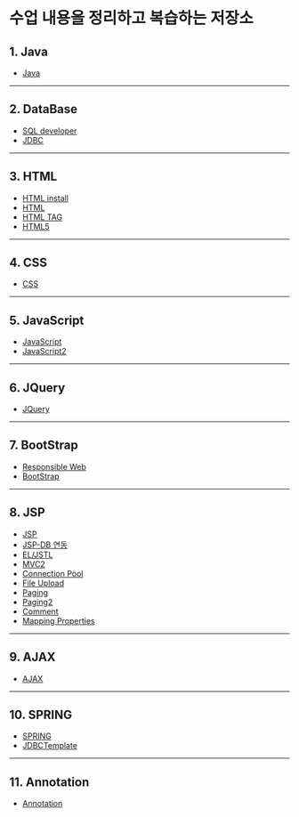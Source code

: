 
# 수업 내용을 정리하고 복습하는 저장소

## 1. Java
  - <a href="https://docs.google.com/document/d/1c9ZEmq23fB88MOJkvFK4qOM26naMORbPAtUS193HAgY/edit?usp=sharing">Java</a>
--------------------
## 2. DataBase
  - <a href="https://docs.google.com/document/d/1ttdnhQSGiP8oYt0saMN2S5nEIe6MOODr6DhZKSpAvLQ/edit?usp=sharing">SQL developer</a>
  - <a href="https://docs.google.com/document/d/1c2Mz3Ez54elPkd8t77Y3zA23lHqG-WoxXuxQF0vLeJM/edit?usp=sharing">JDBC</a>
--------------------
## 3. HTML
  - <a href="https://github.com/csooy38/github/blob/main/HTML%20install.md">HTML install</a>
  - <a href="https://github.com/csooy38/github/blob/main/HTML.md">HTML</a>
  - <a href="https://github.com/csooy38/github/blob/main/HTML%20TAG.md">HTML TAG</a>
  - <a href="https://github.com/csooy38/github/blob/main/HTML5.md">HTML5</a>
--------------------
## 4. CSS
  - <a href="https://github.com/csooy38/github/blob/main/CSS.md">CSS</a>
--------------------
## 5. JavaScript
  - <a href="https://github.com/csooy38/github/blob/main/Java%20Script.md">JavaScript</a>
  - <a href="https://github.com/csooy38/github/blob/main/Java%20Script2.md">JavaScript2</a>
--------------------
## 6. JQuery
  - <a href="https://github.com/csooy38/github/blob/main/JQuery.md">JQuery</a>
--------------------
## 7. BootStrap
  - <a href="https://github.com/csooy38/github/blob/main/Responsible%20Web.md">Responsible Web</a>
  - <a href="https://github.com/csooy38/github/blob/main/BootStrap.md">BootStrap</a>
--------------------
## 8. JSP
  - <a href="https://github.com/csooy38/github/blob/main/JSP.md">JSP</a>
  - <a href="https://github.com/csooy38/github/blob/main/JSP%EC%99%80%20DB%20%EC%97%B0%EB%8F%99.md">JSP-DB 연동</a>
  - <a href="https://github.com/csooy38/github/blob/main/EL_JSTL.md">EL/JSTL</a>
  - <a href="https://github.com/csooy38/github/blob/main/MVC2.md">MVC2</a>
  - <a href="https://github.com/csooy38/github/blob/main/ConnectionPool.md">Connection Pool</a>
  - <a href="https://github.com/csooy38/github/blob/main/File%20Upload.md">File Upload</a>
  - <a href="https://github.com/csooy38/github/blob/main/Paging.md">Paging</a>
  - <a href="https://github.com/csooy38/github/blob/main/Paging2.md">Paging2</a>
  - <a href="https://github.com/csooy38/github/blob/main/Comment.md">Comment</a>
  - <a href="https://github.com/csooy38/github/blob/main/mapping.properties.md">Mapping Properties</a>
--------------------
## 9. AJAX
  - <a href="https://github.com/csooy38/github/blob/main/AJAX.md">AJAX</a>
--------------------
## 10. SPRING
  - <a href="https://github.com/csooy38/github/blob/main/SPRING.md">SPRING</a>
  - <a href="https://github.com/csooy38/github/blob/main/SPRING-JDBCTemplate.md">JDBCTemplate</a>
--------------------
## 11. Annotation
  - <a href="https://github.com/csooy38/github/blob/main/Annotation.md">Annotation</a>
